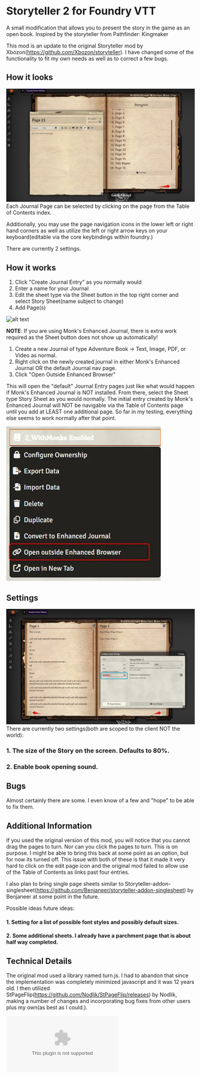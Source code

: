 # Storyteller 2 for Foundry VTT

A small modification that allows you to present the story in the game as an open book. Inspired by the storyteller from Pathfinder: Kingmaker

This mod is an update to the original Storyteller mod by Xbozon(https://github.com/Xbozon/storyteller). I have changed some of the functionality to fit my own needs as well as to correct a few bugs.

## How it looks

![alt text](.github/Story_Table_of_Contents_and_New_Text_Page.webp "Title")
Each Journal Page can be selected by clicking on the page from the Table of Contents index.

Additionally, you may use the page navigation icons in the lower left or right hand corners as well as utilize the left or right arrow keys on your keyboard(editable via the core keybindings within foundry.)

There are currently 2 settings.

## How it works

1. Click "Create Journal Entry" as you normally would
2. Enter a name for your Journal
3. Edit the sheet type via the Sheet button in the top right corner and select Story Sheet(name subject to change)
4. Add Page(s)

![alt text](.github/StoryTeller2.gif "Title")

**NOTE**: If you are using Monk's Enhanced Journal, there is extra work required as the Sheet button does not show up automatically!

1. Create a new Journal of type Adventure Book -> Text, Image, PDF, or Video as normal.
2. Right click on the newly created journal in either Monk's Enhanced Journal OR the default Journal nav page.
3. Click "Open Outside Enhanced Browser"

This will open the "default" Journal Entry pages just like what would happen if Monk's Enhanced Journal is NOT installed. From there, select the Sheet type Story Sheet as you would normally. The initial entry created by Monk's Enhanced Journal will NOT be navigable via the Table of Contents page until you add at LEAST one additional page. So far in my testing, everything else seems to work normally after that point.

![alt text](.github/Monks_Enhanced_Journal_Open_Outside.webp "Title")

## Settings

![alt text](.github/Settings_and_Page_2.webp "Title")
There are currently two settings(both are scoped to the client NOT the world):

### 1. The size of the Story on the screen. Defaults to 80%.

### 2. Enable book opening sound.

## Bugs

Almost certainly there are some. I even know of a few and "hope" to be able to fix them.

## Additional Information

If you used the original version of this mod, you will notice that you cannot drag the pages to turn. Nor can you click the pages to turn. This is on purpose. I might be able to bring this back at some point as an option, but for now its turned off. This issue with both of these is that it made it very hard to click on the edit page icon and the original mod failed to allow use of the Table of Contents as links past four entries.

I also plan to bring single page sheets similar to Storyteller-addon-singlesheet(https://github.com/Benjaneer/storyteller-addon-singlesheet) by Benjaneer at some point in the future.

Possible ideas future ideas:

#### 1. Setting for a list of possible font styles and possibly default sizes.

#### 2. Some additional sheets. I already have a parchment page that is about half way completed.

## Technical Details

The original mod used a library named turn.js. I had to abandon that since the implementation was completely minimized javascript and it was 12 years old. I then utilized StPageFlip(https://github.com/Nodlik/StPageFlip/releases) by Nodlik, making a number of changes and incorporating bug fixes from other users plus my own(as best as I could.).


![Latest Release Download Count](https://img.shields.io/github/downloads/jfrazierjr/storyteller2/latest/module.zip)
